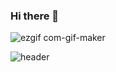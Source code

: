 







### Hi there 👋

![ezgif com-gif-maker](https://user-images.githubusercontent.com/74810838/124268527-3ef7d880-db57-11eb-8982-9c31cd41515e.gif)


![header](https://user-images.githubusercontent.com/74810838/124256667-2ed8fc80-db49-11eb-87a0-de6c3ff1354b.png)




<!--
**parth-magiya/parth-magiya** is a ✨ _special_ ✨ repository because its `README.md` (this file) appears on your GitHub profile.

Here are some ideas to get you started:

- 🔭 I’m currently working on ...
- 🌱 I’m currently learning ...
- 👯 I’m looking to collaborate on ...
- 🤔 I’m looking for help with ...
- 💬 Ask me about ...
- 📫 How to reach me: ...
- 😄 Pronouns: ...
- ⚡ Fun fact: ...
-->
